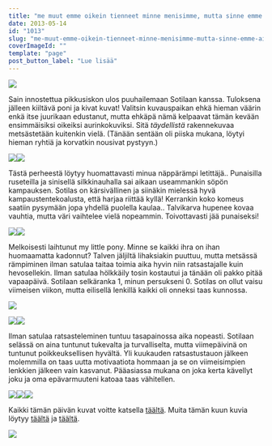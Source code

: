 ```yaml
---
title: "me muut emme oikein tienneet minne menisimme, mutta sinne emme ainakaan."
date: 2013-05-14
id: "1013"
slug: "me-muut-emme-oikein-tienneet-minne-menisimme-mutta-sinne-emme-ainakaan"
coverImageId: ""
template: "page"
post_button_label: "Lue lisää"
---
```


[![](/images/DPP_0013.JPG)](http://2.bp.blogspot.com/-8Y0IS-i6G8c/UZJV1OSaR9I/AAAAAAAAFvc/v8IPa47iMYM/s1600/DPP_0013.JPG)

Sain innostettua pikkusiskon ulos puuhailemaan Sotilaan kanssa. Tuloksena jälleen kiiltävä poni ja kivat kuvat! Valitsin kuvauspaikan ehkä hieman väärin enkä itse juurikaan edustanut, mutta ehkäpä nämä kelpaavat tämän kevään ensimmäisiksi oikeiksi aurinkokuviksi. Sitä _täydellistä_ rakennekuvaa metsästetään kuitenkin vielä. (Tänään sentään oli piiska mukana, löytyi hieman ryhtiä ja korvatkin nousivat pystyyn.)

[![](/images/DPP_0001.JPG)](http://1.bp.blogspot.com/-tH1Wjhow5Bw/UZJVVpMpiCI/AAAAAAAAFu0/oh4zLx8u_iw/s1600/DPP_0001.JPG)[![](/images/DPP_0002.JPG)](http://2.bp.blogspot.com/-_klOCyEG9PU/UZJVstuFcHI/AAAAAAAAFu8/7xcavL1t2sY/s1600/DPP_0002.JPG)

Tästä perheestä löytyy huomattavasti minua näppärämpi letittäjä.. Punaisilla ruseteilla ja sinisellä silkkinauhalla sai aikaan useammankin söpön kampauksen. Sotilas on kärsivällinen ja siinäkin mielessä hyvä kampaustentekoalusta, että harjaa riittää kyllä! Kerrankin koko komeus saatiin pysymään jopa yhdellä puolella kaulaa.. Talvikarva hupenee kovaa vauhtia, mutta väri vaihtelee vielä nopeammin. Toivottavasti jää punaiseksi!

[![](/images/DPP_0009.JPG)](http://2.bp.blogspot.com/-zTjm69Oebqw/UZJVxBsvf8I/AAAAAAAAFvM/PHtn74IHN1A/s1600/DPP_0009.JPG)[![](/images/DPP_0008.JPG)](http://2.bp.blogspot.com/-1O8W_7W3D6c/UZJVvJ-sHgI/AAAAAAAAFvE/5lO2WL8CMPQ/s1600/DPP_0008.JPG)

Melkoisesti laihtunut my little pony. Minne se kaikki ihra on ihan huomaamatta kadonnut? Talven jäljiltä lihaksiakin puuttuu, mutta metsässä rämpiminen ilman satulaa taitaa toimia aika hyvin niin ratsastajalle kuin hevosellekin. Ilman satulaa hölkkäily tosin kostautui ja tänään oli pakko pitää vapaapäivä. Sotilaan selkäranka 1, minun persukseni 0. Sotilas on ollut vaisu viimeisen viikon, mutta eilisellä lenkillä kaikki oli onneksi taas kunnossa.

[![](/images/DPP_0025.JPG)](http://4.bp.blogspot.com/-9EYPCsTE_4U/UZJV-NX1QMI/AAAAAAAAFwA/LTn1PXIwqSs/s1600/DPP_0025.JPG)

[![](/images/DPP_0016.JPG)](http://3.bp.blogspot.com/-hCNIqL_E1mY/UZJV3Jt9WoI/AAAAAAAAFvk/JhczFMP77YU/s1600/DPP_0016.JPG)[![](/images/DPP_0024.JPG)](http://2.bp.blogspot.com/-LiDdVlpoqIU/UZJV9FPQpiI/AAAAAAAAFv8/8bbRv78JHLs/s1600/DPP_0024.JPG)

Ilman satulaa ratsasteleminen tuntuu tasapainossa aika nopeasti. Sotilaan selässä on aina tuntunut tukevalta ja turvalliselta, mutta viimepäivinä on tuntunut poikkeuksellisen hyvältä. Yli kuukauden ratsastustauon jälkeen molemmilla on taas uutta motivaatiota hommaan ja se on viimeisimpien lenkkien jälkeen vain kasvanut. Pääasiassa mukana on joka kerta kävellyt joku ja oma epävarmuuteni katoaa taas vähitellen.

[![](/images/DPP_0011.JPG)](http://1.bp.blogspot.com/-sJQ2G7y40X0/UZJVy5NkI8I/AAAAAAAAFvU/1F5n_rSpmFI/s1600/DPP_0011.JPG)[![](/images/DPP_0022.JPG)](http://1.bp.blogspot.com/-Y37bp0flDQk/UZJV7DaL8OI/AAAAAAAAFv0/EK3oZcTbT78/s1600/DPP_0022.JPG)[![](/images/DPP_0012.JPG)](http://3.bp.blogspot.com/-TenRtr62k5A/UZJbbbGxTDI/AAAAAAAAFwQ/T34vtOJ0SCI/s1600/DPP_0012.JPG)

Kaikki tämän päivän kuvat voitte katsella [täältä](http://maisaw.otukset.fi/kuvat/2013/Unknown+Soldier/14.5./). Muita tämän kuun kuvia löytyy [täältä](http://maisaw.otukset.fi/kuvat/2013/Unknown+Soldier/14.5./) ja [täältä](http://maisaw.otukset.fi/kuvat/2013/Unknown+Soldier/14.5./).

[![](/images/ak.jpg)](http://1.bp.blogspot.com/-JUMs6RR-C3s/UZJbmxnrf7I/AAAAAAAAFwY/Xm-FAyq3ib0/s1600/ak.jpg)
